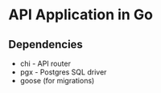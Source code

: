 # API Application in Go


## Dependencies

- chi - API router
- pgx - Postgres SQL driver
- goose (for migrations)
